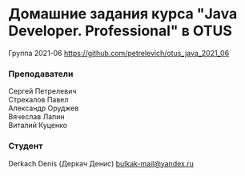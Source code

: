 # Домашние задания курса "Java Developer. Professional" в OTUS

Группа 2021-06
https://github.com/petrelevich/otus_java_2021_06

### Преподаватели
Сергей Петрелевич<br>
Стрекалов Павел<br>
Александр Оруджев<br>
Вячеслав Лапин<br>
Виталий Куценко

### Студент
Derkach Denis (Деркач Денис)
bulkak-mail@yandex.ru
